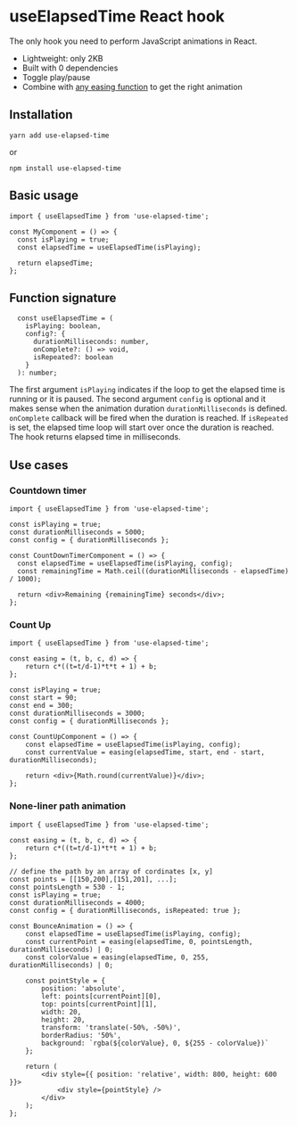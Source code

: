 # useElapsedTime React hook
The only hook you need to perform JavaScript animations in React.

* Lightweight: only 2KB
* Built with 0 dependencies
* Toggle play/pause
* Combine with [any easing function](https://github.com/danro/jquery-easing/blob/master/jquery.easing.js) to get the right animation

## Installation
```
yarn add use-elapsed-time
```
or
```
npm install use-elapsed-time
```

## Basic usage
```
import { useElapsedTime } from 'use-elapsed-time';

const MyComponent = () => {
  const isPlaying = true;
  const elapsedTime = useElapsedTime(isPlaying);
  
  return elapsedTime;
};
```

## Function signature
```
  const useElapsedTime = (
    isPlaying: boolean,
    config?: {
      durationMilliseconds: number,
      onComplete?: () => void,
      isRepeated?: boolean
    }
  ): number;
```

The first argument `isPlaying` indicates if the loop to get the elapsed time is running or it is paused.
The second argument `config` is optional and it makes sense when the animation duration `durationMilliseconds` is defined. `onComplete` callback will be fired when the duration is reached. If `isRepeated` is set, the elapsed time loop will start over once the duration is reached.
The hook returns elapsed time in milliseconds.  

## Use cases
### Countdown timer
```
import { useElapsedTime } from 'use-elapsed-time';

const isPlaying = true;
const durationMilliseconds = 5000;
const config = { durationMilliseconds };

const CountDownTimerComponent = () => {  
  const elapsedTime = useElapsedTime(isPlaying, config);
  const remainingTime = Math.ceil((durationMilliseconds - elapsedTime) / 1000);
  
  return <div>Remaining {remainingTime} seconds</div>;
};
```

### Count Up
```
import { useElapsedTime } from 'use-elapsed-time';

const easing = (t, b, c, d) => {
    return c*((t=t/d-1)*t*t + 1) + b;
};

const isPlaying = true;
const start = 90;
const end = 300;
const durationMilliseconds = 3000;
const config = { durationMilliseconds };

const CountUpComponent = () => {
    const elapsedTime = useElapsedTime(isPlaying, config);
    const currentValue = easing(elapsedTime, start, end - start, durationMilliseconds);

    return <div>{Math.round(currentValue)}</div>;
};
```

### None-liner path animation
```
import { useElapsedTime } from 'use-elapsed-time';

const easing = (t, b, c, d) => {
    return c*((t=t/d-1)*t*t + 1) + b;
};

// define the path by an array of cordinates [x, y] 
const points = [[150,200],[151,201], ...];
const pointsLength = 530 - 1;
const isPlaying = true;
const durationMilliseconds = 4000;
const config = { durationMilliseconds, isRepeated: true };

const BounceAnimation = () => {
    const elapsedTime = useElapsedTime(isPlaying, config);
    const currentPoint = easing(elapsedTime, 0, pointsLength, durationMilliseconds) | 0;
    const colorValue = easing(elapsedTime, 0, 255, durationMilliseconds) | 0;
  
    const pointStyle = {
        position: 'absolute',
        left: points[currentPoint][0],
        top: points[currentPoint][1],
        width: 20,
        height: 20,
        transform: 'translate(-50%, -50%)',
        borderRadius: '50%',
        background: `rgba(${colorValue}, 0, ${255 - colorValue})`
    };

    return (
        <div style={{ position: 'relative', width: 800, height: 600 }}>
            <div style={pointStyle} />
        </div>
    );
};
```
